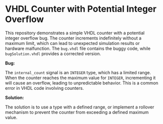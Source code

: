 # VHDL Counter with Potential Integer Overflow

This repository demonstrates a simple VHDL counter with a potential integer overflow bug. The counter increments indefinitely without a maximum limit, which can lead to unexpected simulation results or hardware malfunction. The `bug.vhdl` file contains the buggy code, while `bugSolution.vhdl` provides a corrected version.

**Bug:**

The `internal_count` signal is an `INTEGER` type, which has a limited range.  When the counter reaches the maximum value for `INTEGER`, incrementing it will cause an overflow, leading to unpredictable behavior. This is a common error in VHDL code involving counters.

**Solution:**

The solution is to use a type with a defined range, or implement a rollover mechanism to prevent the counter from exceeding a defined maximum value.